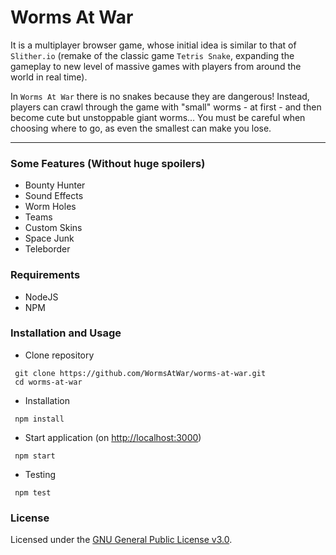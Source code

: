 # Worms At War

It is a multiplayer browser game, whose initial idea is similar to that of ``Slither.io`` (remake of the classic game ``Tetris Snake``, expanding the gameplay to new level of massive games with players from around the world in real time).

In ``Worms At War`` there is no snakes because they are dangerous! Instead, players can crawl through the game with "small" worms - at first - and then become cute but unstoppable giant worms... You must be careful when choosing where to go, as even the smallest can make you lose.

***

### Some Features (Without huge spoilers)
- Bounty Hunter
- Sound Effects
- Worm Holes
- Teams
- Custom Skins
- Space Junk
- Teleborder

### Requirements
- NodeJS
- NPM

### Installation and Usage
- Clone repository
``` shell
 git clone https://github.com/WormsAtWar/worms-at-war.git
 cd worms-at-war
```

- Installation
``` shell
 npm install
```

- Start application (on [http://localhost:3000](http://localhost:3000))
``` shell
 npm start
```

- Testing
``` shell
 npm test
```

### License

Licensed under the [GNU General Public License v3.0](https://github.com/WormsAtWar/worms-at-war/blob/master/LICENSE).
